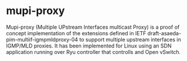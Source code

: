 # mupi-proxy
Mupi-proxy (Multiple UPstream Interfaces multicast Proxy) is a proof of concept implementation of the extensions defined in IETF draft-asaeda-pim-multiif-igmpmldproxy-04 to support multiple upstream interfaces in IGMP/MLD proxies.  It has been implemented for Linux using an SDN application running over Ryu controller that controlls and Open vSwitch.
